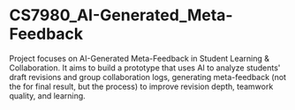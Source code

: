 # CS7980_AI-Generated_Meta-Feedback
Project focuses on AI-Generated Meta-Feedback in Student Learning &amp; Collaboration. It aims to build a prototype that uses AI to analyze students' draft revisions and group collaboration logs, generating meta-feedback (not the for final result, but the process) to improve revision depth, teamwork quality, and learning.  
